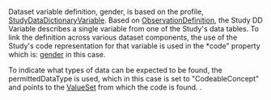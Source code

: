 Dataset variable definition, gender, is based on the profile, [StudyDataDictionaryVariable](StructureDefinition-study-data-dictionary-variable.html). Based on [ObservationDefinition](https://hl7.org/fhir/observationdefinition.html), the Study DD Variable describes a single variable from one of the Study's data tables. To link the definition across various dataset components, the use of the Study's code representation for that variable is used in the *code" property which is: [gender](CodeSystem-example-study-data-dictionary-datatable-codesystem-1.html) in this case. 

To indicate what types of data can be expected to be found, the permittedDataType is used, which in this case is set to "CodeableConcept" and points to the [ValueSet](http://hl7.org/fhir/ValueSet/administrative-gender) from which the code is found. .
